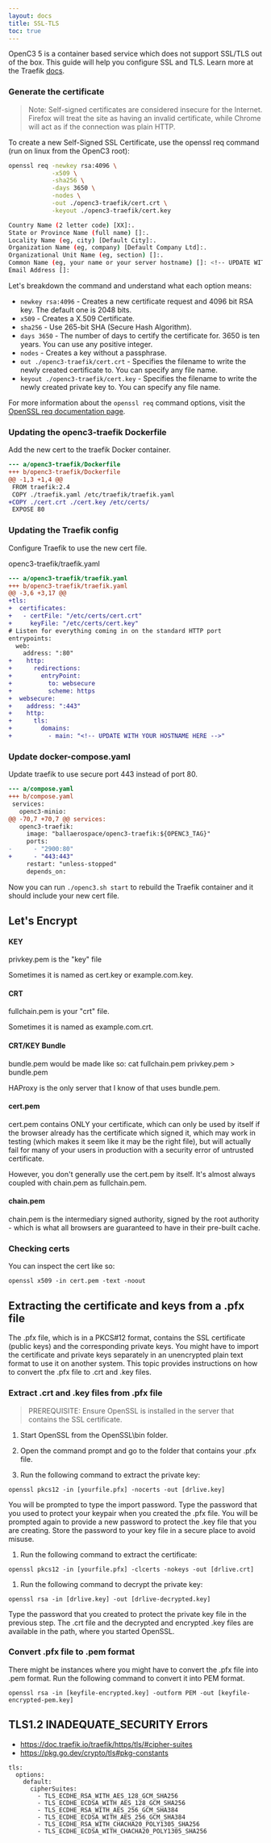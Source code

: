 ```yaml
---
layout: docs
title: SSL-TLS
toc: true
---
```


OpenC3 5 is a container based service which does not support SSL/TLS out of the box. This guide will help you configure SSL and TLS. Learn more at the Traefik [docs](https://doc.traefik.io/traefik/routing/entrypoints/#tls).

### Generate the certificate

> Note: Self-signed certificates are considered insecure for the Internet. Firefox will treat the site as having an invalid certificate, while Chrome will act as if the connection was plain HTTP.

To create a new Self-Signed SSL Certificate, use the openssl req command (run on linux from the OpenC3 root):

```sh
openssl req -newkey rsa:4096 \
            -x509 \
            -sha256 \
            -days 3650 \
            -nodes \
            -out ./openc3-traefik/cert.crt \
            -keyout ./openc3-traefik/cert.key

Country Name (2 letter code) [XX]:.
State or Province Name (full name) []:.
Locality Name (eg, city) [Default City]:.
Organization Name (eg, company) [Default Company Ltd]:.
Organizational Unit Name (eg, section) []:.
Common Name (eg, your name or your server hostname) []: <!-- UPDATE WITH YOUR HOSTNAME HERE -->
Email Address []:
```

Let's breakdown the command and understand what each option means:

- `newkey rsa:4096` - Creates a new certificate request and 4096 bit RSA key. The default one is 2048 bits.
- `x509` - Creates a X.509 Certificate.
- `sha256` - Use 265-bit SHA (Secure Hash Algorithm).
- `days 3650` - The number of days to certify the certificate for. 3650 is ten years. You can use any positive integer.
- `nodes` - Creates a key without a passphrase.
- `out ./openc3-traefik/cert.crt` - Specifies the filename to write the newly created certificate to. You can specify any file name.
- `keyout ./openc3-traefik/cert.key` - Specifies the filename to write the newly created private key to. You can specify any file name.

For more information about the `openssl req` command options, visit the [OpenSSL req documentation page](https://www.openssl.org/docs/man1.0.2/man1/openssl-req.html).

### Updating the openc3-traefik Dockerfile

Add the new cert to the traefik Docker container.

```diff
--- a/openc3-traefik/Dockerfile
+++ b/openc3-traefik/Dockerfile
@@ -1,3 +1,4 @@
 FROM traefik:2.4
 COPY ./traefik.yaml /etc/traefik/traefik.yaml
+COPY ./cert.crt ./cert.key /etc/certs/
 EXPOSE 80
```

### Updating the Traefik config

Configure Traefik to use the new cert file.

openc3-traefik/traefik.yaml

```diff
--- a/openc3-traefik/traefik.yaml
+++ b/openc3-traefik/traefik.yaml
@@ -3,6 +3,17 @@
+tls:
+  certificates:
+   - certFile: "/etc/certs/cert.crt"
+     keyFile: "/etc/certs/cert.key"
# Listen for everything coming in on the standard HTTP port
entrypoints:
  web:
    address: ":80"
+    http:
+      redirections:
+        entryPoint:
+          to: websecure
+          scheme: https
+  websecure:
+    address: ":443"
+    http:
+      tls:
+        domains:
+          - main: "<!-- UPDATE WITH YOUR HOSTNAME HERE -->"
```

### Update docker-compose.yaml

Update traefik to use secure port 443 instead of port 80.

```diff
--- a/compose.yaml
+++ b/compose.yaml
 services:
   openc3-minio:
@@ -70,7 +70,7 @@ services:
   openc3-traefik:
     image: "ballaerospace/openc3-traefik:${OPENC3_TAG}"
     ports:
-      - "2900:80"
+      - "443:443"
     restart: "unless-stopped"
     depends_on:
```

Now you can run `./openc3.sh start` to rebuild the Traefik container and it should include your new cert file.

## Let's Encrypt

#### KEY

privkey.pem is the "key" file

Sometimes it is named as cert.key or example.com.key.

#### CRT

fullchain.pem is your "crt" file.

Sometimes it is named as example.com.crt.

#### CRT/KEY Bundle

bundle.pem would be made like so: cat fullchain.pem privkey.pem > bundle.pem

HAProxy is the only server that I know of that uses bundle.pem.

#### cert.pem

cert.pem contains ONLY your certificate, which can only be used by itself if the browser already has the certificate which signed it, which may work in testing (which makes it seem like it may be the right file), but will actually fail for many of your users in production with a security error of untrusted certificate.

However, you don't generally use the cert.pem by itself. It's almost always coupled with chain.pem as fullchain.pem.

#### chain.pem

chain.pem is the intermediary signed authority, signed by the root authority - which is what all browsers are guaranteed to have in their pre-built cache.

### Checking certs

You can inspect the cert like so:

```
openssl x509 -in cert.pem -text -noout
```

## Extracting the certificate and keys from a .pfx file

The .pfx file, which is in a PKCS#12 format, contains the SSL certificate (public keys) and the corresponding private keys. You might have to import the certificate and private keys separately in an unencrypted plain text format to use it on another system. This topic provides instructions on how to convert the .pfx file to .crt and .key files.

### Extract .crt and .key files from .pfx file

> PREREQUISITE: Ensure OpenSSL is installed in the server that contains the SSL certificate.

1. Start OpenSSL from the OpenSSL\bin folder.

1. Open the command prompt and go to the folder that contains your .pfx file.

1. Run the following command to extract the private key:

```
openssl pkcs12 -in [yourfile.pfx] -nocerts -out [drlive.key]
```

You will be prompted to type the import password. Type the password that you used to protect your keypair when you created the .pfx file. You will be prompted again to provide a new password to protect the .key file that you are creating. Store the password to your key file in a secure place to avoid misuse.

1. Run the following command to extract the certificate:

```
openssl pkcs12 -in [yourfile.pfx] -clcerts -nokeys -out [drlive.crt]
```

1. Run the following command to decrypt the private key:

```
openssl rsa -in [drlive.key] -out [drlive-decrypted.key]
```

Type the password that you created to protect the private key file in the previous step.
The .crt file and the decrypted and encrypted .key files are available in the path, where you started OpenSSL.

### Convert .pfx file to .pem format

There might be instances where you might have to convert the .pfx file into .pem format. Run the following command to convert it into PEM format.

```
openssl rsa -in [keyfile-encrypted.key] -outform PEM -out [keyfile-encrypted-pem.key]
```

## TLS1.2 INADEQUATE_SECURITY Errors

- https://doc.traefik.io/traefik/https/tls/#cipher-suites
- https://pkg.go.dev/crypto/tls#pkg-constants

```
tls:
  options:
    default:
      cipherSuites:
        - TLS_ECDHE_RSA_WITH_AES_128_GCM_SHA256
        - TLS_ECDHE_ECDSA_WITH_AES_128_GCM_SHA256
        - TLS_ECDHE_RSA_WITH_AES_256_GCM_SHA384
        - TLS_ECDHE_ECDSA_WITH_AES_256_GCM_SHA384
        - TLS_ECDHE_RSA_WITH_CHACHA20_POLY1305_SHA256
        - TLS_ECDHE_ECDSA_WITH_CHACHA20_POLY1305_SHA256
```
